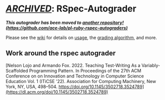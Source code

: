 # [___ARCHIVED___](https://github.com/ace-lab/pl-ruby-rspec-autograders): RSpec-Autograder

___This autograder has been moved to [another repository! (https://github.com/ace-lab/pl-ruby-rspec-autograders)](https://github.com/ace-lab/pl-ruby-rspec-autograders)___

Please see the [wiki](https://github.com/ace-lab/RSpec-Autograder/wiki) for details on [usage](), the [grading algorithm](), and more.


## Work around the rspec autograder

[Nelson Lojo and Armando Fox. 2022. Teaching Test-Writing As a Variably-Scaffolded Programming Pattern. In Proceedings of the 27th ACM Conference on on Innovation and Technology in Computer Science Education Vol. 1 (ITiCSE '22). Association for Computing Machinery, New York, NY, USA, 498–504. https://doi.org/10.1145/3502718.3524789](https://dl.acm.org/doi/10.1145/3502718.3524789)
